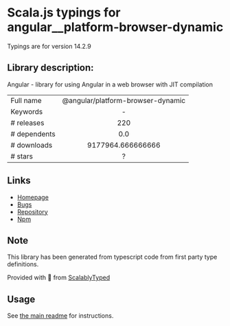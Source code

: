 
# Scala.js typings for angular__platform-browser-dynamic

Typings are for version 14.2.9

## Library description:
Angular - library for using Angular in a web browser with JIT compilation

|                    |                 |
| ------------------ | :-------------: |
| Full name          | @angular/platform-browser-dynamic |
| Keywords           | - |
| # releases         | 220 |
| # dependents       | 0.0 |
| # downloads        | 9177964.666666666 |
| # stars            | ? |

## Links
- [Homepage](https://github.com/angular/angular#readme)
- [Bugs](https://github.com/angular/angular/issues)
- [Repository](https://github.com/angular/angular)
- [Npm](https://www.npmjs.com/package/%40angular%2Fplatform-browser-dynamic)
    


## Note
This library has been generated from typescript code from first party type definitions.

Provided with :purple_heart: from [ScalablyTyped](https://github.com/oyvindberg/ScalablyTyped)

## Usage
See [the main readme](../../readme.md) for instructions.


